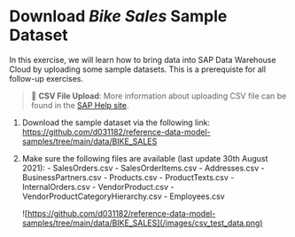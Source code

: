 # Download <i>Bike Sales</i> Sample Dataset 
In this exercise, we will learn how to bring data into SAP Data Warehouse Cloud by uploading some sample datasets. This is a prerequiste for all follow-up exercises. 

> :blue_book: **CSV File Upload**: More information about uploading CSV file can be found in the [SAP Help site](https://help.sap.com/viewer/c8a54ee704e94e15926551293243fd1d/cloud/en-US/2509fe4d86aa472b9858164b55b38077.html).



1. Download the sample dataset via the following link: https://github.com/d031182/reference-data-model-samples/tree/main/data/BIKE_SALES

2. Make sure the following files are available (last update 30th August 2021):
        - SalesOrders.csv
        - SalesOrderItems.csv
        - Addresses.csv
        - BusinessPartners.csv
        - Products.csv
        - ProductTexts.csv
        - InternalOrders.csv
        - VendorProduct.csv
        - VendorProductCategoryHierarchy.csv
        - Employees.csv
      
    ![https://github.com/d031182/reference-data-model-samples/tree/main/data/BIKE_SALES](/images/csv_test_data.png)


   
